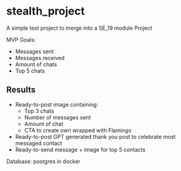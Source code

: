 # stealth_project
A simple test project to merge into a SE_19 module Project

MVP Goals:
- Messages sent
- Messages received
- Amount of chats
- Top 5 chats

## Results

- Ready-to-post image containing:
    - Top 3 chats
    - Number of messages sent
    - Amount of chat
    - CTA to create own wrapped with Flamingo
- Ready-to-post GPT generated thank you post to celebrate most messaged contact
- Ready-to-send message + image for top 5 contacts

Database: postgres in docker
